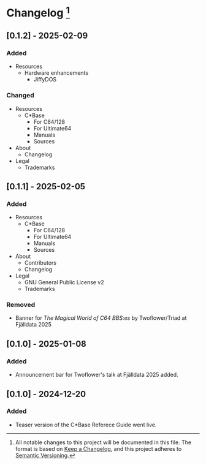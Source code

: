 <!---
## [Unreleased]
### Added
### Changed
### Deprecated
### Removed
### Fixed
--->

# Changelog [^1]

## [0.1.2] - 2025-02-09
### Added
- Resources
    - Hardware enhancements
        - JiffyDOS

### Changed
- Resources
    - C*Base
        - For C64/128
        - For Ultimate64
        - Manuals
        - Sources
- About
    - Changelog
- Legal
    - Trademarks

## [0.1.1] - 2025-02-05
### Added
- Resources
    - C*Base
        - For C64/128
        - For Ultimate64
        - Manuals
        - Sources
- About
    - Contributors
    - Changelog
- Legal
    - GNU General Public License v2
    - Trademarks

### Removed
- Banner for _The Magical World of C64 BBS:es_ by Twoflower/Triad at Fjälldata 2025

## [0.1.0] - 2025-01-08

### Added
- Announcement bar for Twoflower's talk at Fjälldata 2025 added.

## [0.1.0] - 2024-12-20

### Added
- Teaser version of the C\*Base Referece Guide went live.

[^1]:
    All notable changes to this project will be documented in this file.
    The format is based on [Keep a Changelog](https://keepachangelog.com/en/1.1.0/), and this project adheres to [Semantic Versioning](https://semver.org/spec/v2.0.0.html).
